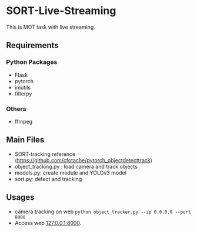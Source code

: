# SORT-Live-Streaming
This is MOT task with live streaming.

## Requirements
### Python Packages
* Flask
* pytorch
* imutils
* filterpy

### Others
* ffmpeg

## Main Files
* SORT-tracking reference (https://github.com/cfotache/pytorch_objectdetecttrack)
* object_tracking.py : load camera and track objects
* models.py: create module and YOLOv3 model
* sort.py: detect and tracking

## Usages
* camera tracking on web
```python object_tracker.py --ip 0.0.0.0 --port 8000```
* Access web [127.0.0.1:8000](127.0.0.1:8000).
